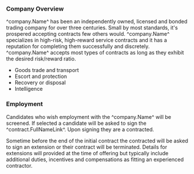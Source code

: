 ### Company Overview
^company.Name^ has been an independently owned, licensed and bonded trading company for over three centuries. Small by most standards, it's prospered accepting contracts few others would. ^company.Name^ specializes in high-risk, high-reward service contracts and it has a reputation for completing them successfully and discretely. ^company.Name^ accepts most types of contracts as long as they exhibit the desired risk/reward ratio.
* Goods trade and transport
* Escort and protection
* Recovery or disposal
* Intelligence

### Employment
Candidates who wish employment with the ^company.Name^ will be screened. If selected a candidate will be asked to sign the ^contract.FullNameLink^. Upon signing they are a contracted.

Sometime before the end of the initial contract the contracted will be asked to sign an extension or their contract will be terminated. Details for extensions will provided at the time of offering but typically include additional duties, incentives and compensations as fitting an experienced contractor.
